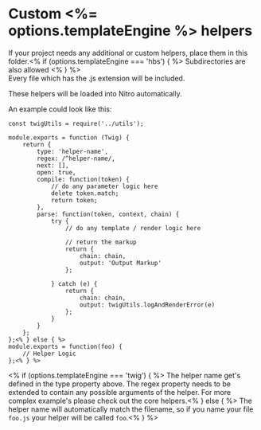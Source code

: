 # Custom <%= options.templateEngine %> helpers

If your project needs any additional or custom helpers, place them in this folder.<% if (options.templateEngine === 'hbs') { %> Subdirectories are also allowed <% } %>  
Every file which has the .js extension will be included.

These helpers will be loaded into Nitro automatically.

An example could look like this:

```js<% if (options.templateEngine === 'twig') { %>
const twigUtils = require('../utils');

module.exports = function (Twig) {
	return {
		type: 'helper-name',
		regex: /^helper-name/,
		next: [],
		open: true,
		compile: function(token) {
			// do any parameter logic here
			delete token.match;
			return token;
		},
		parse: function(token, context, chain) {
			try {
				// do any template / render logic here

				// return the markup
				return {
					chain: chain,
					output: 'Output Markup'
				};

			} catch (e) {
				return {
					chain: chain,
					output: twigUtils.logAndRenderError(e)
				};
			}
		}
	};
};<% } else { %>
module.exports = function(foo) {
    // Helper Logic
};<% } %>
```
<% if (options.templateEngine === 'twig') { %>
The helper name get's defined in the type property above. 
The regex property needs to be extended to contain any possible arguments of the helper.
For more complex example's please check out the core helpers.<% } else { %>
The helper name will automatically match the filename, so if you name your file `foo.js` your helper will be called `foo`.<% } %>
